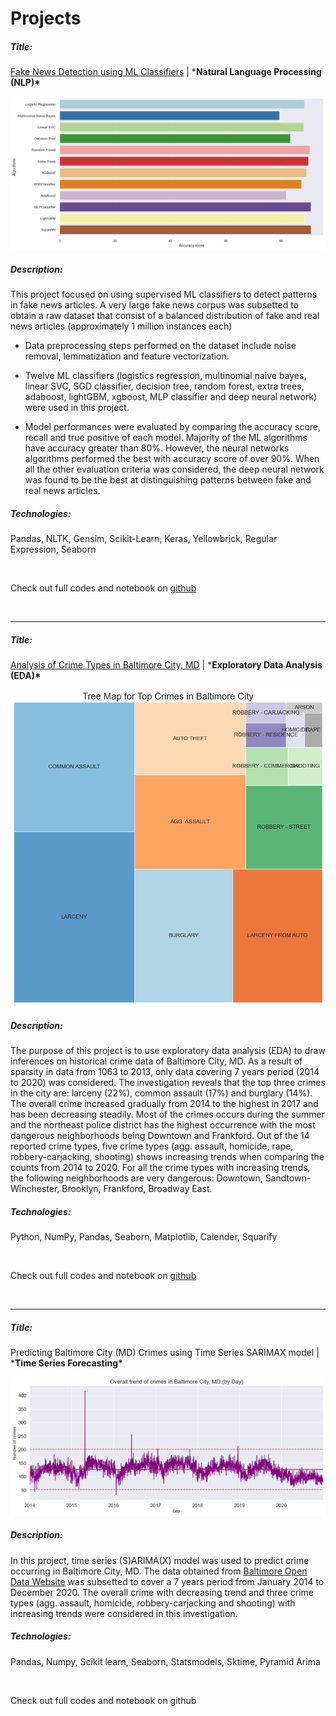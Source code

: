 # Projects        

##### Title:

[Fake News Detection using ML Classifiers](https://oasanusi.github.io/fake_news_detection) | ***Natural Language Processing (NLP)\***

<img src="/images/models.png" alt="ML classifiers" style="zoom:150%;" />

##### Description:

This project focused on using supervised ML classifiers to detect patterns in fake news articles. A very large fake news corpus was subsetted to obtain a raw dataset that consist of a balanced distribution of fake and real news articles (approximately 1 million instances each)                

- Data preprocessing steps performed on the dataset include noise removal, lemmatization and feature vectorization.

- Twelve ML classifiers (logistics regression, multinomial naive bayes, linear SVC, SGD classifier, decision tree, random forest, extra trees, adaboost, lightGBM, xgboost, MLP classifier and deep neural network) were used in this project.

- Model performances were evaluated by comparing the accuracy score, recall and true positive of each model. Majority of the ML algorithms have accuracy greater than 80%. However, the neural networks algorithms performed the best with accuracy score of over 90%. When all the other evaluation criteria was considered, the deep neural network was found to be the best at distinguishing patterns between fake and real news articles.

  

##### Technologies:

Pandas, NLTK, Gensim, Scikit-Learn, Keras, Yellowbrick, Regular Expression, Seaborn

​                              

Check out full codes and notebook on [github](https://github.com/oasanusi/Fake-News-Detection-Using-Machine-Learning-Classifiers/blob/main/notebooks/Fake%20News%20Detection_new.ipynb)

​        

------

##### Title:

[Analysis of Crime Types in Baltimore City, MD](https://oasanusi.github.io/fake_news_detection) | ***Exploratory Data Analysis (EDA)\***

<img src="/images/baltimore_crime.png" alt="baltimore" style="zoom:72%;" />

##### Description:

The purpose of this project is to  use exploratory data analysis (EDA) to draw inferences on historical crime data of Baltimore City, MD. As a result of sparsity in data from 1063 to 2013, only data covering 7 years period (2014 to 2020) was considered. The investigation reveals that the top three crimes in the city are: larceny (22%), common assault (17%) and burglary (14%). The overall crime increased gradually from 2014 to the highest in 2017 and has been decreasing steadily. Most of the crimes occurs during the summer and the northeast police district has the highest occurrence with the most dangerous neighborhoods being Downtown and Frankford. Out of the 14 reported crime types, five crime types (agg. assault, homicide, rape, robbery-carjacking, shooting) shows increasing trends when comparing the counts from 2014 to 2020. For all the crime types with increasing trends, the following neighborhoods are very dangerous: Downtown, Sandtown-Winchester, Brooklyn, Frankford, Broadway East.

##### Technologies:

Python, NumPy, Pandas, Seaborn, Matplotlib, Calender, Squarify

​                                

Check out full codes and notebook on [github](https://github.com/oasanusi/Fake-News-Detection-Using-Machine-Learning-Classifiers/blob/main/notebooks/Fake%20News%20Detection_new.ipynb)

​            

------

##### Title:

Predicting Baltimore City (MD) Crimes using Time Series SARIMAX model | ***Time Series Forecasting\***        

<img src="/images/ts_baltimore.png" alt="time series" style="zoom:150%;" />

##### Description:

In this project, time series (S)ARIMA(X) model was used to predict crime occurring in Baltimore City, MD. The  data obtained from [Baltimore Open Data Website](https://data.baltimorecity.gov/datasets/part1-crime-data/data?geometry=-86.354%2C37.108%2C-71.534%2C40.112) was subsetted to cover a 7 years period from January 2014 to December 2020. The overall crime with decreasing trend and three crime types (agg. assault, homicide, robbery-carjacking and shooting) with increasing trends were considered in this investigation. 

##### Technologies:

Pandas, Numpy, Scikit learn, Seaborn, Statsmodels, Sktime, Pyramid Arima 

​                           

Check out full codes and notebook on github
